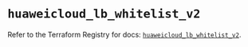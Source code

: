 # `huaweicloud_lb_whitelist_v2`

Refer to the Terraform Registry for docs: [`huaweicloud_lb_whitelist_v2`](https://registry.terraform.io/providers/huaweicloud/huaweicloud/1.71.1/docs/resources/lb_whitelist_v2).
